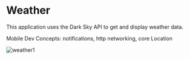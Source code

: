 # Weather

This application uses the Dark Sky API to get and display weather data.

Mobile Dev Concepts: notifications, http networking, core Location

![weather1](https://cloud.githubusercontent.com/assets/25167602/26293304/999e2542-3e70-11e7-82d9-cdad18d3db6e.png)
